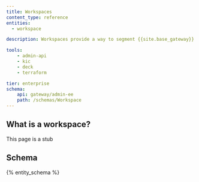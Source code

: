 ```yaml
---
title: Workspaces
content_type: reference
entities:
  - workspace

description: Workspaces provide a way to segment {{site.base_gateway}} entities. Entities in a workspace are isolated from those in other workspaces.

tools:
    - admin-api
    - kic
    - deck
    - terraform

tier: enterprise
schema:
    api: gateway/admin-ee
    path: /schemas/Workspace
---
```


## What is a workspace?

This page is a stub

## Schema

{% entity_schema %}
